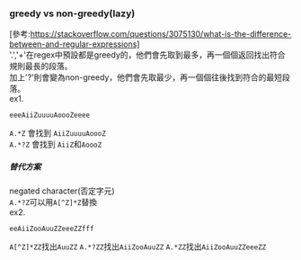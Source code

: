 ### greedy vs non-greedy(lazy)
[參考:https://stackoverflow.com/questions/3075130/what-is-the-difference-between-and-regular-expressions]  
'.','+'在regex中預設都是greedy的，他們會先取到最多，再一個個返回找出符合規則最長的段落。  
加上'?'則會變為non-greedy，他們會先取最少，再一個個往後找到符合的最短段落。  
ex1.
```re
eeeAiiZuuuuAoooZeeee
```
```A.*Z``` 會找到 ```AiiZuuuuAoooZ```  
```A.*?Z``` 會找到 ```AiiZ```和```AoooZ```
##### 替代方案
negated character(否定字元)  
```A.*?Z```可以用```A[^Z]*Z```替換  
ex2.
```re
eeAiiZooAuuZZeeeZZfff
```
```A[^Z]*ZZ```找出```AuuZZ```
```A.*?ZZ```找出```AiiZooAuuZZ```
```A.*ZZ```找出```AiiZooAuuZZeeeZZ```

